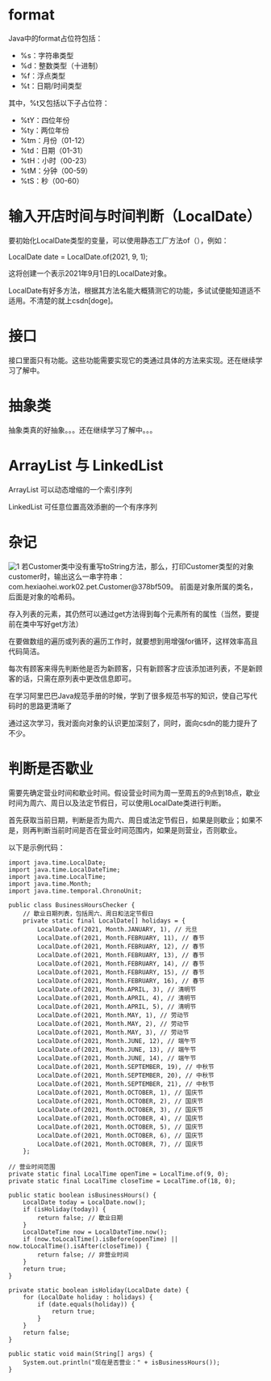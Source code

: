 # format
Java中的format占位符包括：

* %s：字符串类型
* %d：整数类型（十进制）
* %f：浮点类型
* %t：日期/时间类型

其中，%t又包括以下子占位符：

* %tY：四位年份
* %ty：两位年份
* %tm：月份（01-12）
* %td：日期（01-31）
* %tH：小时（00-23）
* %tM：分钟（00-59）
* %tS：秒（00-60）

# 输入开店时间与时间判断（LocalDate）

要初始化LocalDate类型的变量，可以使用静态工厂方法of（），例如：

LocalDate date = LocalDate.of(2021, 9, 1);

这将创建一个表示2021年9月1日的LocalDate对象。

LocalDate有好多方法，根据其方法名能大概猜测它的功能，多试试便能知道适不适用。不清楚的就上csdn[doge]。


# 接口
接口里面只有功能。这些功能需要实现它的类通过具体的方法来实现。还在继续学习了解中。

# 抽象类
抽象类真的好抽象。。。还在继续学习了解中。。。

# ArrayList 与 LinkedList
ArrayList 可以动态增缩的一个索引序列

LinkedList 可任意位置高效添删的一个有序序列

# 杂记
![1](https://img-blog.csdnimg.cn/b0f792ea5ede4de0847ba7711c5b1213.png#pic_center)
若Customer类中没有重写toString方法，那么，打印Customer类型的对象customer时，输出这么一串字符串：com.hexiaohei.work02.pet.Customer@378bf509。
前面是对象所属的类名，后面是对象的哈希码。

存入列表的元素，其仍然可以通过get方法得到每个元素所有的属性（当然，要提前在类中写好get方法）

在要做数组的遍历或列表的遍历工作时，就要想到用增强for循环，这样效率高且代码简洁。

每次有顾客来得先判断他是否为新顾客，只有新顾客才应该添加进列表，不是新顾客的话，只需在原列表中更改信息即可。

在学习阿里巴巴Java规范手册的时候，学到了很多规范书写的知识，使自己写代码时的思路更清晰了

通过这次学习，我对面向对象的认识更加深刻了，同时，面向csdn的能力提升了不少。

# 判断是否歇业
需要先确定营业时间和歇业时间。假设营业时间为周一至周五的9点到18点，歇业时间为周六、周日以及法定节假日，可以使用LocalDate类进行判断。

首先获取当前日期，判断是否为周六、周日或法定节假日，如果是则歇业；如果不是，则再判断当前时间是否在营业时间范围内，如果是则营业，否则歇业。

以下是示例代码：


    import java.time.LocalDate;
    import java.time.LocalDateTime;
    import java.time.LocalTime;
    import java.time.Month;
    import java.time.temporal.ChronoUnit;
    
    public class BusinessHoursChecker {
        // 歇业日期列表，包括周六、周日和法定节假日
        private static final LocalDate[] holidays = {
            LocalDate.of(2021, Month.JANUARY, 1), // 元旦
            LocalDate.of(2021, Month.FEBRUARY, 11), // 春节
            LocalDate.of(2021, Month.FEBRUARY, 12), // 春节
            LocalDate.of(2021, Month.FEBRUARY, 13), // 春节
            LocalDate.of(2021, Month.FEBRUARY, 14), // 春节
            LocalDate.of(2021, Month.FEBRUARY, 15), // 春节
            LocalDate.of(2021, Month.FEBRUARY, 16), // 春节
            LocalDate.of(2021, Month.APRIL, 3), // 清明节
            LocalDate.of(2021, Month.APRIL, 4), // 清明节
            LocalDate.of(2021, Month.APRIL, 5), // 清明节
            LocalDate.of(2021, Month.MAY, 1), // 劳动节
            LocalDate.of(2021, Month.MAY, 2), // 劳动节
            LocalDate.of(2021, Month.MAY, 3), // 劳动节
            LocalDate.of(2021, Month.JUNE, 12), // 端午节
            LocalDate.of(2021, Month.JUNE, 13), // 端午节
            LocalDate.of(2021, Month.JUNE, 14), // 端午节
            LocalDate.of(2021, Month.SEPTEMBER, 19), // 中秋节
            LocalDate.of(2021, Month.SEPTEMBER, 20), // 中秋节
            LocalDate.of(2021, Month.SEPTEMBER, 21), // 中秋节
            LocalDate.of(2021, Month.OCTOBER, 1), // 国庆节
            LocalDate.of(2021, Month.OCTOBER, 2), // 国庆节
            LocalDate.of(2021, Month.OCTOBER, 3), // 国庆节
            LocalDate.of(2021, Month.OCTOBER, 4), // 国庆节
            LocalDate.of(2021, Month.OCTOBER, 5), // 国庆节
            LocalDate.of(2021, Month.OCTOBER, 6), // 国庆节
            LocalDate.of(2021, Month.OCTOBER, 7), // 国庆节
        };

    // 营业时间范围
    private static final LocalTime openTime = LocalTime.of(9, 0);
    private static final LocalTime closeTime = LocalTime.of(18, 0);

    public static boolean isBusinessHours() {
        LocalDate today = LocalDate.now();
        if (isHoliday(today)) {
            return false; // 歇业日期
        }
        LocalDateTime now = LocalDateTime.now();
        if (now.toLocalTime().isBefore(openTime) || now.toLocalTime().isAfter(closeTime)) {
            return false; // 非营业时间
        }
        return true;
    }

    private static boolean isHoliday(LocalDate date) {
        for (LocalDate holiday : holidays) {
            if (date.equals(holiday)) {
                return true;
            }
        }
        return false;
    }

    public static void main(String[] args) {
        System.out.println("现在是否营业：" + isBusinessHours());
    }

